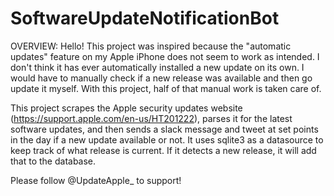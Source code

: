 # SoftwareUpdateNotificationBot

OVERVIEW:
Hello! This project was inspired because the "automatic updates" feature on my Apple iPhone does not seem to work as intended. I don't think it has ever automatically installed a new update on its own. I would have to manually check if a new release was available and then go update it myself. With this project, half of that manual work is taken care of. 

This project scrapes the Apple security updates website (https://support.apple.com/en-us/HT201222), parses it for the latest software updates, and then sends a slack message and tweet at set points in the day if a new update available or not. It uses sqlite3 as a datasource to keep track of what release is current. If it detects a new release, it will add that to the database. 

Please follow @UpdateApple_ to support!
